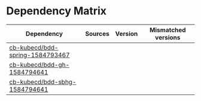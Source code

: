 # Dependency Matrix

Dependency | Sources | Version | Mismatched versions
---------- | ------- | ------- | -------------------
[cb-kubecd/bdd-spring-1584793467](https://github.com/cb-kubecd/bdd-spring-1584793467.git) |  | []() | 
[cb-kubecd/bdd-gh-1584794641](https://github.com/cb-kubecd/bdd-gh-1584794641.git) |  | []() | 
[cb-kubecd/bdd-sbhg-1584794641](https://github.com/cb-kubecd/bdd-sbhg-1584794641.git) |  | []() | 
